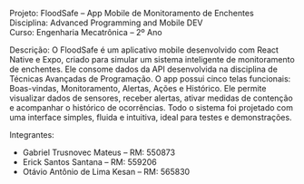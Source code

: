 Projeto: FloodSafe – App Mobile de Monitoramento de Enchentes  
Disciplina: Advanced Programming and Mobile DEV  
Curso: Engenharia Mecatrônica – 2º Ano

Descrição:
O FloodSafe é um aplicativo mobile desenvolvido com React Native e Expo, criado para simular um sistema inteligente de monitoramento de enchentes. Ele consome dados da API desenvolvida na disciplina de Técnicas Avançadas de Programação.
O app possui cinco telas funcionais: Boas-vindas, Monitoramento, Alertas, Ações e Histórico. Ele permite visualizar dados de sensores, receber alertas, ativar medidas de contenção e acompanhar o histórico de ocorrências.
Todo o sistema foi projetado com uma interface simples, fluida e intuitiva, ideal para testes e demonstrações.

Integrantes:
- Gabriel Trusnovec Mateus – RM: 550873  
- Erick Santos Santana – RM: 559206  
- Otávio Antônio de Lima Kesan – RM: 565830
